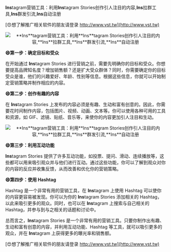 **Ins**tagram营销工具：利用**Ins**tagram Stories创作引人注目的内容,**Ins**拉群工具,**Ins**群发引流,**Ins**自动注册

[😍想了解推广相关软件的朋友请登录 http://www.vst.tw](http://www.vst.tw)

 <center><img src="https://vst.tw/MP4/tuiguang/png/1.png" alt="**Ins**tagram营销工具：利用**Ins**tagram Stories创作引人注目的内容,**Ins**拉群工具,**Ins**群发引流,**Ins**自动注册"></center>

**😄第一步：确定目标和受众**

在开始通过 **Ins**tagram Stories 进行营销之前，需要先明确你的目标和受众。你想要提高品牌知名度？增加销售额？还是扩大受众群体？同时，你需要确定你的目标受众是谁，他们的兴趣爱好、年龄、性别等信息。根据这些信息，你就可以开始制定营销策略并制作相应的内容。

**😄第二步：创作有趣的内容**

在 **Ins**tagram Stories 上发布的内容必须是有趣、生动和富有创意的。因此，你需要花时间制作内容，包括图片、视频、动画、文本等。你可以使用各种可用的工具和资源，如 GIF、滤镜、贴纸、音乐等，来使你的内容更加引人注目和生动。

 <center><img src="https://vst.tw/MP4/tuiguang/png/8.png" alt="**Ins**tagram营销工具：利用**Ins**tagram Stories创作引人注目的内容,**Ins**拉群工具,**Ins**群发引流,**Ins**自动注册"></center>

**😄第三步：利用互动功能**

**Ins**tagram Stories 提供了许多互动功能，如投票、提问、滑动、连续播放等，这些都可以用来吸引观众并与他们进行互动。通过这些功能，你可以了解到观众对你的内容的反应并收集反馈，从而改善和优化你的营销策略。

**😄第四步：使用 Hashtag**

Hashtag 是一个非常有用的营销工具，在 **Ins**tagram 上使用 Hashtag 可以使你的内容更容易被发现。你可以为你的 **Ins**tagram Stories 添加相关的 Hashtag，以此来吸引更多的观众。同时，也可以在 **Ins**tagram 上搜索与自己相关的 Hashtag，并参与到与之相关的话题和讨论中。

总而言之，**Ins**tagram Stories 是一个非常有用的营销工具。只要你制作出有趣、生动和富有创意的内容，并利用互动功能、Hashtag 等工具，就可以吸引更多的观众，并在 **Ins**tagram 上获得更多的曝光率和销售额。

[😍想了解推广相关软件的朋友请登录 http://www.vst.tw](http://www.vst.tw)



